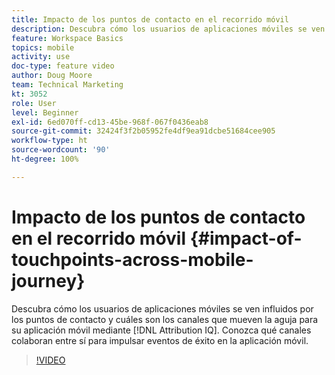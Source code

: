 ```yaml
---
title: Impacto de los puntos de contacto en el recorrido móvil
description: Descubra cómo los usuarios de aplicaciones móviles se ven influidos por los puntos de contacto y cuáles son los canales que mueven la aguja para su aplicación móvil mediante Attribution IQ. Conozca qué canales colaboran entre sí para impulsar eventos de éxito en la aplicación móvil.
feature: Workspace Basics
topics: mobile
activity: use
doc-type: feature video
author: Doug Moore
team: Technical Marketing
kt: 3052
role: User
level: Beginner
exl-id: 6ed070ff-cd13-45be-968f-067f0436eab8
source-git-commit: 32424f3f2b05952fe4df9ea91dcbe51684cee905
workflow-type: ht
source-wordcount: '90'
ht-degree: 100%

---
```


# Impacto de los puntos de contacto en el recorrido móvil {#impact-of-touchpoints-across-mobile-journey}

Descubra cómo los usuarios de aplicaciones móviles se ven influidos por los puntos de contacto y cuáles son los canales que mueven la aguja para su aplicación móvil mediante [!DNL Attribution IQ]. Conozca qué canales colaboran entre sí para impulsar eventos de éxito en la aplicación móvil.

>[!VIDEO](https://video.tv.adobe.com/v/27827/?quality=12)
